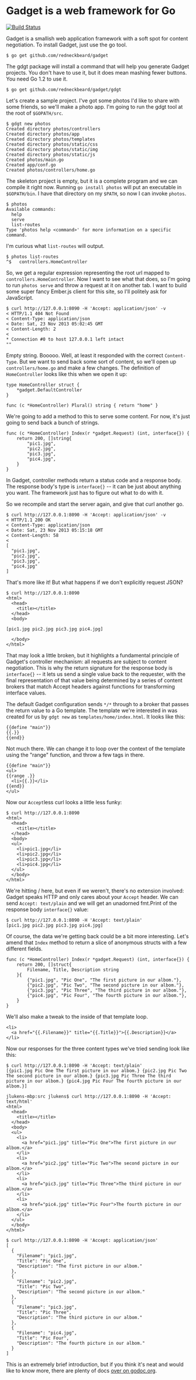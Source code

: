 Gadget is a web framework for Go
================================

[![Build Status](https://travis-ci.org/redneckbeard/gadget.png?branch=master)](https://travis-ci.org/redneckbeard/gadget)

Gadget is a smallish web application framework with a soft spot for content
negotiation. To install Gadget, just use the go tool.

```
$ go get github.com/redneckbeard/gadget
```

The gdgt package will install a command that will help you generate Gadget
projects. You don't have to use it, but it does mean mashing fewer buttons. You
need Go 1.2 to use it.

```
$ go get github.com/redneckbeard/gadget/gdgt
```

Let's create a sample project. I've got some photos I'd like to share with some
friends, so we'll make a photo app. I'm going to run the gdgt tool at the root
of `$GOPATH/src`.

```
$ gdgt new photos
Created directory photos/controllers
Created directory photos/app
Created directory photos/templates
Created directory photos/static/css
Created directory photos/static/img
Created directory photos/static/js
Created photos/main.go
Created app/conf.go
Created photos/controllers/home.go
```

The skeleton project is empty, but it is a complete program and we can compile it right now. Running `go install photos` will put an executable in `$GOPATH/bin`. I have that directory on my `$PATH`, so now I can invoke `photos`.

```
$ photos
Available commands:
  help
  serve
  list-routes
Type 'photos help <command>' for more information on a specific command.
```

I'm curious what `list-routes` will output.

```
$ photos list-routes
^$ 	 controllers.HomeController
```

So, we get a regular expression representing the root url mapped to
`controllers.HomeController`. Now I want to see what that does, so I'm going to
run `photos serve` and throw a request at it on another tab. I want to build
some super fancy Ember.js client for this site, so I'll politely ask for
JavaScript.

```
$ curl http://127.0.0.1:8090 -H 'Accept: application/json' -v
< HTTP/1.1 404 Not Found
< Content-Type: application/json
< Date: Sat, 23 Nov 2013 05:02:45 GMT
< Content-Length: 2
< 
* Connection #0 to host 127.0.0.1 left intact
""
```

Empty string. Booooo. Well, at least it responded with the correct
`Content-Type`. But we want to send back some sort of content, so we'll open up
`controllers/home.go` and make a few changes. The definition of
`HomeController` looks like this when we open it up:

```
type HomeController struct {
	*gadget.DefaultController
}

func (c *HomeController) Plural() string { return "home" }
```

We're going to add a method to this to serve some content. For now, it's just
going to send back a bunch of strings.

```
func (c *HomeController) Index(r *gadget.Request) (int, interface{}) {
	return 200, []string{
		"pic1.jpg",
		"pic2.jpg",
		"pic3.jpg",
		"pic4.jpg",
	}
}
```

In Gadget, controller methods return a status code and a response body. The
response body's type is `interface{}` -- it can be just about anything you
want. The framework just has to figure out what to do with it.

So we recompile and start the server again, and give that curl another go.

```
$ curl http://127.0.0.1:8090 -H 'Accept: application/json' -v
< HTTP/1.1 200 OK
< Content-Type: application/json
< Date: Sat, 23 Nov 2013 05:15:18 GMT
< Content-Length: 58
< 
[
  "pic1.jpg",
  "pic2.jpg",
  "pic3.jpg",
  "pic4.jpg"
]
```

That's more like it! But what happens if we don't explicitly request JSON?

```
$ curl http://127.0.0.1:8090
<html>
  <head>
    <title></title>
  </head>
  <body>
	  
[pic1.jpg pic2.jpg pic3.jpg pic4.jpg]

  </body>
</html>
```

That may look a little broken, but it highlights a fundamental principle of
Gadget's controller mechanism: all requests are subject to content negotiation.
This is why the return signature for the response body is `interface{}` -- it
lets us send a single value back to the requester, with the final
representation of that value being determined by a series of content brokers
that match Accept headers against functions for transforming interface values.

The default Gadget configuration sends `*/*` through to a broker that passes
the return value to a Go template. The template we're interested in was created
for us by `gdgt new` as `templates/home/index.html`. It looks like this:

```
{{define "main"}}
{{.}}
{{end}}
```

Not much there. We can change it to loop over the context of the template using
the "range" function, and throw a few tags in there.

```
{{define "main"}}
<ul>
{{range .}}
  <li>{{.}}</li>
{{end}}
</ul>
```

Now our `Accept`less curl looks a little less funky:

```
$ curl http://127.0.0.1:8090
<html>
  <head>
    <title></title>
  </head>
  <body>
  <ul>
    <li>pic1.jpg</li>
    <li>pic2.jpg</li>
    <li>pic3.jpg</li>
    <li>pic4.jpg</li>
  </ul>
  </body>
</html>
```

We're hitting / here, but even if we weren't, there's no extension involved:
Gadget speaks HTTP and only cares about your `Accept` header. We can send
`Accept: text/plain` and we will get an unadorned fmt.Print of the response
body `interface{}` value:

```
$ curl http://127.0.0.1:8090 -H 'Accept: text/plain'
[pic1.jpg pic2.jpg pic3.jpg pic4.jpg]
```

Of course, the data we're getting back could be a bit more interesting. Let's
amend that `Index` method to return a slice of anonymous structs with a few
different fields.

```
func (c *HomeController) Index(r *gadget.Request) (int, interface{}) {
	return 200, []struct{
		Filename, Title, Description string
	}{
		{"pic1.jpg", "Pic One", "The first picture in our albom."},
		{"pic2.jpg", "Pic Two", "The second picture in our albom."},
		{"pic3.jpg", "Pic Three", "The third picture in our albom."},
		{"pic4.jpg", "Pic Four", "The fourth picture in our albom."},
	}
}
```

We'll also make a tweak to the inside of that template loop.

```
<li>
  <a href="{{.Filename}}" title="{{.Title}}">{{.Description}}</a>
</li>
```

Now our responses for the three content types we've tried sending look like this:

```
$ curl http://127.0.0.1:8090 -H 'Accept: text/plain'
[{pic1.jpg Pic One The first picture in our albom.} {pic2.jpg Pic Two The second picture in our albom.} {pic3.jpg Pic Three The third picture in our albom.} {pic4.jpg Pic Four The fourth picture in our albom.}]

jlukens-mbp:src jlukens$ curl http://127.0.0.1:8090 -H 'Accept: text/html'
<html>
  <head>
    <title></title>
  </head>
  <body>
  <ul>
    <li>
      <a href="pic1.jpg" title="Pic One">The first picture in our albom.</a>
    </li>
    <li>
      <a href="pic2.jpg" title="Pic Two">The second picture in our albom.</a>
    </li>
    <li>
      <a href="pic3.jpg" title="Pic Three">The third picture in our albom.</a>
    </li>
    <li>
      <a href="pic4.jpg" title="Pic Four">The fourth picture in our albom.</a>
    </li>
  </ul>
  </body>
</html>

$ curl http://127.0.0.1:8090 -H 'Accept: application/json'
[
  {
    "Filename": "pic1.jpg",
    "Title": "Pic One",
    "Description": "The first picture in our albom."
  },
  {
    "Filename": "pic2.jpg",
    "Title": "Pic Two",
    "Description": "The second picture in our albom."
  },
  {
    "Filename": "pic3.jpg",
    "Title": "Pic Three",
    "Description": "The third picture in our albom."
  },
  {
    "Filename": "pic4.jpg",
    "Title": "Pic Four",
    "Description": "The fourth picture in our albom."
  }
]
```

This is an extremely brief introduction, but if you think it's neat and would
like to know more, there are plenty of docs [over on
godoc.org](http://godoc.org/github.com/redneckbeard/gadget).
